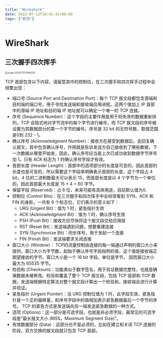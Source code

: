 ```yaml
---
title: "Wireshark"
date: 2022-07-12T10:41:41+08:00
tags: ["抓包"]
---
```


# WireShark

## 三次握手四次挥手

<img src="https://pic-frank.oss-cn-beijing.aliyuncs.com/img/202207121319078.png" alt="image-20220712131943210" style="zoom:50%;" />

TCP 首部包含以下内容，请留意其中的控制位，在三次握手和四次挥手过程中会频繁出现：

- 端口号 (Source Port and Destination Port)：每个 TCP 报文段都包含源端和目的端的端口号，用于寻找发送端和接收端应用进程。这两个值加上 IP 首部中的源端 IP 地址和目的端 IP 地址就可以确定一个唯一的 TCP 连接。
- 序号 (Sequence Number)：这个字段的主要作用是用于将失序的数据重新排列。TCP 会隐式地对字节流中的每个字节进行编号，而 TCP 报文段的序号被设置为其数据部分的第一个字节的编号。序号是 32 bit 的无符号数，取值范围是0到 232 - 1。
- 确认序号 (Acknowledgment Number)：接收方在接受到数据后，会回复确认报文，其中包含确认序号，作用就是告诉发送方自己接收到了哪些数据，下一次数据从哪里开始发，因此，确认序号应当是上次已成功收到数据字节序号加 1。只有 ACK 标志为 1 时确认序号字段才有效。
- 首部长度 (Header Length)：首部中的选项部分的长度是可变的，因此首部的长度也是可变的，所以需要这个字段来明确表示首部的长度，这个字段占 4 bit，4 位的二进制数最大可以表示 15，而首部长度是以 4 个字节为一个单位的，因此首部最大长度是 15 * 4 = 60 字节。
- 保留字段 (Reserved)：占 6 位，未来可能有具体用途，目前默认值为0.
- 控制位 (Control Bits)：在三次握手和四次挥手中会经常看到 SYN、ACK 和 FIN 的身影，一共有 6 个标志位，它们表示的意义如下：
  - URG (Urgent Bit)：值为 1 时，紧急指针生效
  - ACK (Acknowledgment Bit)：值为 1 时，确认序号生效
  - PSH (Push Bit)：接收方应尽快将这个报文段交给应用层
  - RST (Reset Bit)：发送端遇到问题，想要重建连接
  - SYN (Synchronize Bit)：同步序号，用于发起一个连接
  - FIN (Finish Bit)：发送端要求关闭连接
- 窗口大小 (Window)： TCP的流量控制由连接的每一端通过声明的窗口大小来提供。窗口大小为字节数，起始于确认序号字段指明的值，这个值是接收端正期望接收的字节。窗口大小是一个 16 bit 字段，单位是字节， 因而窗口大小最大为 65535 字节。
- 检验和 (Checksum)：功能类似于数字签名，用于验证数据完整性，也就是确保数据未被修改。检验和覆盖了整个 TCP 报文段，包括 TCP 首部和 TCP 数据，发送端根据特定算法对整个报文段计算出一个检验和，接收端会进行计算并验证。
- 紧急指针 (Urgent Pointer)：当 URG 控制位值为 1 时，此字段生效，紧急指针是一个正的偏移量，和序号字段中的值相加表示紧急数据最后一个字节的序号。 TCP 的紧急方式是发送端向另一端发送紧急数据的一种方式。
- 选项 (Options)：这一部分是可选字段，也就是非必须字段，最常见的可选字段是“最长报文大小 (MSS，Maximum Segment Size)”。
- 有效数据部分 (Data)：这部分也不是必须的，比如在建立和关闭 TCP 连接的阶段，双方交换的报文段就只包含 TCP 首部。
